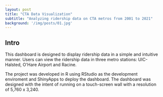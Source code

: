 ```yaml
---
layout: post
title: "CTA Data Visualization"
subtitle: "Analyzing ridership data on CTA metros from 2001 to 2021"
background: '/img/posts/01.jpg'
---
```


## Intro
This dashboard is designed to display ridership data in a simple and intuitive manner. Users can view the ridership data in three metro stations: UIC-Halsted, O'Hare Airport and Racine. 

The project was developed in R using RStudio as the development enviroment and ShinyApps to deploy the dashboard. The dashboard was designed with the intent of running on a touch-screen wall with a resolution of 5,760 x 3,240.


